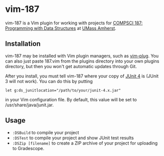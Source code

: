 vim-187
=======
vim-187 is a Vim plugin for working with projects for [COMPSCI 187: Programming with Data Structures](https://umass-cs-187.github.io/) at [UMass Amherst](https://www.umass.edu/).

Installation
------------
vim-187 may be installed with Vim plugin managers, such as [vim-plug](https://github.com/junegunn/vim-plug). You can also just paste 187.vim from the plugins directory into your own plugins directory, but then you won't get automatic updates through Git.

After you install, you must tell vim-187 where your copy of [JUnit 4](https://junit.org/junit4/) is (JUnit 3 will not work). You can do this by putting
```vim
let g:ds_junitlocation="/path/to/your/junit-4.x.jar"
```
in your Vim configuration file. By default, this value will be set to /usr/share/java/junit.jar.

Usage
-----
 * `:DSBuild` to compile your project
 * `:DSTest` to compile your project and show JUnit test results
 * `:DSZip [filename]` to create a ZIP archive of your project for uploading to Gradescope.
